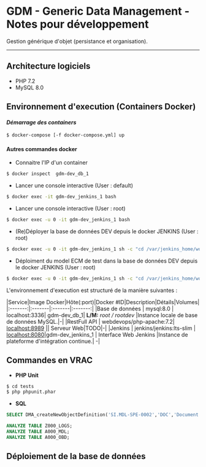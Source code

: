 # GDM - Generic Data Management - Notes pour développement

Gestion générique d'objet (persistance et organisation).

-------

## Architecture logiciels

- PHP 7.2
- MySQL 8.0


## Environnement d'execution (Containers Docker)

#### *Démarrage des containers*

```bash
$ docker-compose [-f docker-compose.yml] up
```
#### Autres commandes docker

- Connaitre l'IP d'un container
```bash
$ docker inspect  gdm-dev_db_1
```

- Lancer une console interactive (User : default)
```bash
$ docker exec -it gdm-dev_jenkins_1 bash
```

- Lancer une console interactive (User : root)
```bash
$ docker exec -u 0 -it gdm-dev_jenkins_1 bash
```

- (Re)Déployer la base de données DEV depuis le docker JENKINS  (User : root)
```bash
$ docker exec -u 0 -it gdm-dev_jenkins_1 sh -c "cd /var/jenkins_home/workspace/GenericDataManagement/src && echo a && php gom-cli.php DEPLOY_DB 172.17.0.2 3306 GDM_DEV root dev"
```

- Déploiment du model ECM de test dans la base de données DEV depuis le docker JENKINS  (User : root)
```bash
$ docker exec -u 0 -it gdm-dev_jenkins_1 sh -c "cd /var/jenkins_home/workspace/GenericDataManagement/src && echo a && php gom-cli.php IMP_SCH model/ecm.json"
```


L'environnement d'execution est structuré de la manière suivantes :

|Service|Image Docker|Hôte(:port)|Docker #ID|Description|Détails|Volumes|
|:-------:|:-------|:-------|:-------:|
|Base de données | mysql:8.0 | localhost:3336| gdm-dev_db_1| **L/M:** *root / rootdev* |Instance locale de base de données MySQL.|-|
|RestFull API | webdevops/php-apache:7.2|  [localhost:8989](http://localhost:8989) || Serveur Web|TODO|-|
|Jenkins | jenkins/jenkins:lts-slim | [localhost:8080](http://localhost:8080)|gdm-dev_jenkins_1 | Interface Web Jenkins |Instance de plateforme d'intégration continue.| -|

## Commandes en VRAC

- **PHP Unit**
```bash
$ cd tests
$ php phpunit.phar
```
- **SQL**

```SQL
SELECT DMA_createNewObjectDefinition('SI.MDL-SPE-0002','DOC','Document','Document Simple','com' ,'Simple','DOC',20,'','DOCB','','E100_DOCUMENT');

ANALYZE TABLE Z000_LOGS;
ANALYZE TABLE A000_MDL;
ANALYZE TABLE A000_OBD;
```

## Déploiement de la base de données
